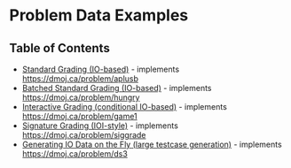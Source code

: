 # Problem Data Examples

## Table of Contents
* [Standard Grading (IO-based)](/problem_examples/standard/aplusb) - implements <https://dmoj.ca/problem/aplusb>
* [Batched Standard Grading (IO-based)](/problem_examples/batched/hungry) - implements <https://dmoj.ca/problem/hungry>
* [Interactive Grading (conditional IO-based)](/problem_examples/interactive/game1) - implements <https://dmoj.ca/problem/game1>
* [Signature Grading (IOI-style)](/problem_examples/signature/siggrade) - implements <https://dmoj.ca/problem/siggrade>
* [Generating IO Data on the Fly (large testcase generation)](/problem_examples/generator/ds3) - implements <https://dmoj.ca/problem/ds3>
